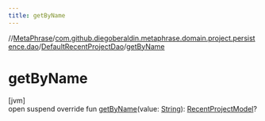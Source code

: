 ```yaml
---
title: getByName
---
```

//[MetaPhrase](../../../index.html)/[com.github.diegoberaldin.metaphrase.domain.project.persistence.dao](../index.html)/[DefaultRecentProjectDao](index.html)/[getByName](get-by-name.html)



# getByName



[jvm]\
open suspend override fun [getByName](get-by-name.html)(value: [String](https://kotlinlang.org/api/latest/jvm/stdlib/kotlin/-string/index.html)): [RecentProjectModel](../../com.github.diegoberaldin.metaphrase.domain.project.data/-recent-project-model/index.html)?




